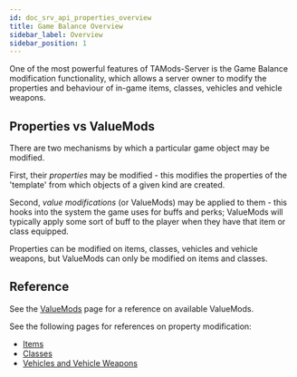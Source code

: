 ```yaml
---
id: doc_srv_api_properties_overview
title: Game Balance Overview
sidebar_label: Overview
sidebar_position: 1
---
```


One of the most powerful features of TAMods-Server is the Game Balance modification functionality, which allows a server owner to modify the properties and behaviour of in-game items, classes, vehicles and vehicle weapons.

## Properties vs ValueMods

There are two mechanisms by which a particular game object may be modified.

First, their _properties_ may be modified - this modifies the properties of the 'template' from which objects of a given kind are created.

Second, _value modifications_ (or ValueMods) may be applied to them - this hooks into the system the game uses for buffs and perks; ValueMods will typically apply some sort of buff to the player when they have that item or class equipped.

Properties can be modified on items, classes, vehicles and vehicle weapons, but ValueMods can only be modified on items and classes.

## Reference

See the [ValueMods](doc_srv_api_properties_valuemods.md) page for a reference on available ValueMods.

See the following pages for references on property modification:

* [Items](doc_srv_api_properties_items.md)
* [Classes](doc_srv_api_properties_classes.md)
* [Vehicles and Vehicle Weapons](doc_srv_api_properties_vehicles.md)